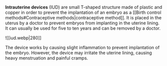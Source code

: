**Intrauterine devices** (IUD) are small T-shaped structure made of plastic and copper in order to prevent the implantation of an embryo as a [[Birth control methods#Contraceptive methods|contraceptive method]]. It is placed in the uterus by a doctor to prevent embryos from implanting in the uterine lining. It can usually be used for five to ten years and can be removed by a doctor.

![[iud.webp|280]]

The device works by causing slight inflammation to prevent implantation of the embryo. However, the device may irritate the uterine lining, causing heavy menstruation and painful cramps.
